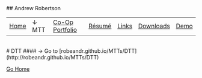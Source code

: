 <head>
	<link rel="stylesheet" href="Style.css">
	<title>Andrew Robertson – DTT</title>
	<!-- ****** faviconit.com favicons ****** -->
	<link rel="shortcut icon" href="/favicon.ico">
	<link rel="icon" sizes="16x16 32x32 64x64" href="/favicon.ico">
	<link rel="icon" type="image/png" sizes="196x196" href="/favicon-192.png">
	<link rel="icon" type="image/png" sizes="160x160" href="/favicon-160.png">
	<link rel="icon" type="image/png" sizes="96x96" href="/favicon-96.png">
	<link rel="icon" type="image/png" sizes="64x64" href="/favicon-64.png">
	<link rel="icon" type="image/png" sizes="32x32" href="/favicon-32.png">
	<link rel="icon" type="image/png" sizes="16x16" href="/favicon-16.png">
	<link rel="apple-touch-icon" href="/favicon-57.png">
	<link rel="apple-touch-icon" sizes="114x114" href="/favicon-114.png">
	<link rel="apple-touch-icon" sizes="72x72" href="/favicon-72.png">
	<link rel="apple-touch-icon" sizes="144x144" href="/favicon-144.png">
	<link rel="apple-touch-icon" sizes="60x60" href="/favicon-60.png">
	<link rel="apple-touch-icon" sizes="120x120" href="/favicon-120.png">
	<link rel="apple-touch-icon" sizes="76x76" href="/favicon-76.png">
	<link rel="apple-touch-icon" sizes="152x152" href="/favicon-152.png">
	<link rel="apple-touch-icon" sizes="180x180" href="/favicon-180.png">
	<meta name="msapplication-TileColor" content="#FFFFFF">
	<meta name="msapplication-TileImage" content="/favicon-144.png">
	<meta name="msapplication-config" content="/browserconfig.xml">
<!-- ****** faviconit.com favicons ****** -->
</head>
## Andrew Robertson

<table>
<tr>
	<td><a href="index.html">Home</a> <b></b></td>
	<td>↓ MTT<b></b></td>
	<td><a href="portfolio/index.html">Co-Op Portfolio</a> <b></b></td>
	<td><a href="resume.html">Résumé</a> <b></b></td>
	<td><a href="portfolio/text.html">Links</a> <b></b></td>
	<td><a href="download.html">Downloads</a> <b></b></td>
	<td><a href="demo/index.html">Demo</a> <b></b></td>
	
</tr>
</table>
<br>
# DTT
#### → Go to [robeandr.github.io/MTTs/DTT](http://robeandr.github.io/MTTs/DTT)
<!-- Redirect https://css-tricks.com/redirect-web-page/ -->
<script type="text/javascript">
	location = "DTT.html";
</script>

[Go Home](robeandr.github.io)

